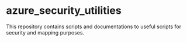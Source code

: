 # azure_security_utilities
This repository contains scripts and documentations to useful scripts for security and mapping purposes.
